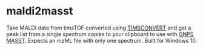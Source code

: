 # maldi2masst

Take MALDI data from timsTOF converted using [TIMSCONVERT](https://github.com/gtluu/timsconvert) and get a peak list from a single spectrum copies to your clipboard to use with [GNPS MASST](https://masst.ucsd.edu/). Expects an mzML file with only one spectrum. Built for Windows 10.
